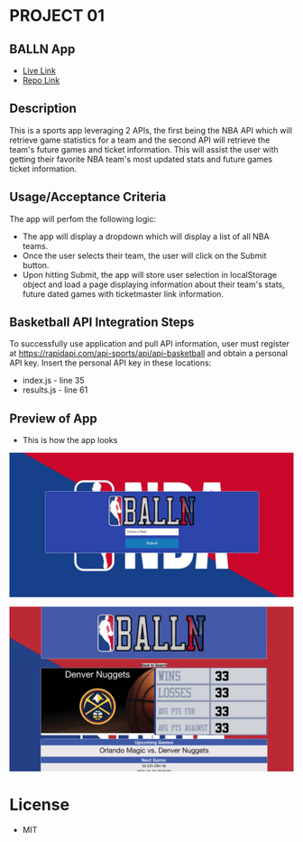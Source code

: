 # PROJECT 01
## BALLN App
* [Live Link](https://stevenstefanov.github.io/nba-game-locator/)
* [Repo Link](https://github.com/stevenstefanov/nba-game-locator)

## Description
This is a sports app leveraging 2 APIs, the first being the NBA API which will retrieve game statistics for a team and the second API will retrieve the team's future games and ticket information. This will assist the user with getting their favorite NBA team's most updated stats and future games ticket information.

## Usage/Acceptance Criteria
The app will perfom the following logic:
* The app will display a dropdown which will display a list of all NBA teams.
* Once the user selects their team, the user will click on the Submit button.
* Upon hitting Submit, the app will store user selection in localStorage object and load a page displaying information about their team's stats, future dated games with ticketmaster link information.

## Basketball API Integration Steps

To successfully use application and pull API information, user must register at https://rapidapi.com/api-sports/api/api-basketball and obtain a personal API key. Insert the personal API key in these locations:
* index.js - line 35
* results.js - line 61

## Preview of App
* This is how the app looks

![Screenshot](./assets/images/userQuery.JPG)

![Screenshot](./assets/images/index.jpg)
# License
* MIT